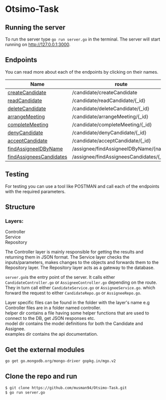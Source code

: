 # Otsimo-Task
## Running the server
To run the server type `go run server.go` in the terminal. The server will start running on http://127.0.0.1:3000. 

## Endpoints
You can read more about each of the endpoints by clicking on their names. 

|Name                                                                    |route                                    |method |                                                  
|------------------------------------------------------------------------|-----------------------------------------|-------                  
[createCandidate](examples/candidate/createCandidate.md)                 |/candidate/createCandidate               |POST   |
[readCandidate](examples/candidate/readCandidate.md)                     |/candidate/readCandidate/{_id}           |GET    |
[deleteCandidate](examples/candidate/deleteCandidate.md)                 |/candidate/deleteCandidate/{_id}         |DELETE |
[arrangeMeeting](examples/candidate/arrangeMeeting.md)                   |/candidate/arrangeMeeting/{_id}          |PATCH  |
[completeMeeting](examples/candidate/completeMeeting.md)                 |/candidate/completeMeeting/{_id}         |PATCH  |
[denyCandidate](examples/candidate/denyCandidate.md)                     |/candidate/denyCandidate/{_id}           |PATCH  |
[acceptCandidate](examples/candidate/acceptCandidate.md)                 |/candidate/acceptCandidate/{_id}         |PATCH  |
[findAssigneeIDByName](examples/assignee/findAssigneeIDByName.md)        |/assignee/findAssigneeIDByName/{name}    |PATCH  |
[findAssigneesCandidates](examples/assingee/findAssigneesCandidates.md)  |/assignee/findAssigneesCandidates/{_id}  |PATCH  |

## Testing
For testing you can use a tool like POSTMAN and call each of the endpoints with the required parameters.  

## Structure
### Layers:  

Controller   
Service   
Repository   

The Controller layer is mainly responsible for getting the results and returning them in JSON format. The Service layer checks the inputs/parameters, makes changes to the objects and forwards them to the Repository layer. The Repository layer acts as a gateway to the database.   

`server.go`is the entry point of the server. It calls either `CandidateController.go` or `AssigneeController.go` depending on the route. They in turn call either `CandidateService.go` or `AssigneeService.go`. which forward the request to either `CandidateRepo.go` or `AssigneeRepo.go`.   

Layer specific files can be found in the folder with the layer's name e.g Controller files are in a folder named controller.   
helper dir contains a file having some helper functions that are used to connect to the DB, get JSON responses etc.   
model dir contains the model definitions for both the Candidate and Assignee.   
examples dir contains the api documentation.  

## Get the external modules

 ```sh
go get go.mongodb.org/mongo-driver gopkg.in/mgo.v2
```

## Clone the repo and run

 ```sh
$ git clone https://github.com/musman94/Otsimo-Task.git
$ go run server.go
```

